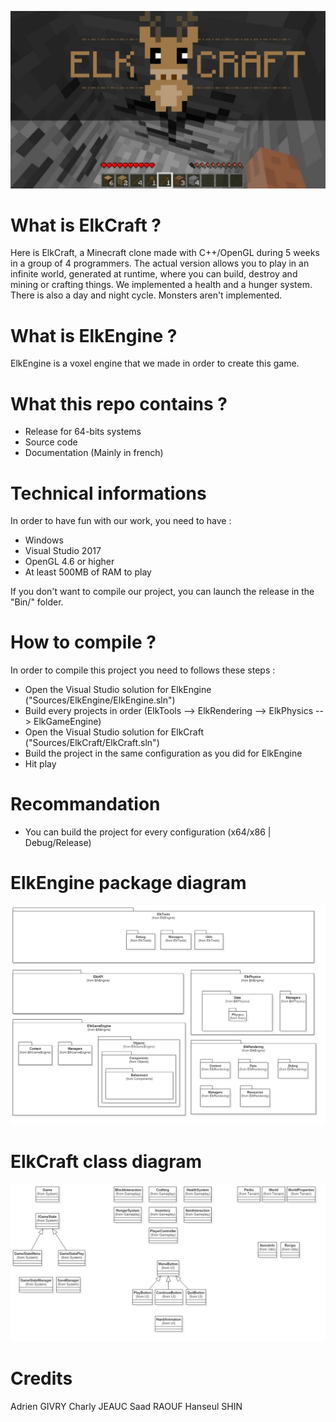 ![alt text](header.jpg?raw=true "Class Diagram")

# What is ElkCraft ?
Here is ElkCraft, a Minecraft clone made with C++/OpenGL during 5 weeks in a group of 4 programmers.
The actual version allows you to play in an infinite world, generated at runtime, where you can build, destroy and mining or crafting things.
We implemented a health and a hunger system. There is also a day and night cycle.
Monsters aren't implemented.

# What is ElkEngine ?
ElkEngine is a voxel engine that we made in order to create this game.

# What this repo contains ?
- Release for 64-bits systems
- Source code
- Documentation (Mainly in french)

# Technical informations
In order to have fun with our work, you need to have :
- Windows
- Visual Studio 2017
- OpenGL 4.6 or higher
- At least 500MB of RAM to play

If you don't want to compile our project, you can launch the release in the "Bin/" folder.

# How to compile ?
In order to compile this project you need to follows these steps :
- Open the Visual Studio solution for ElkEngine ("Sources/ElkEngine/ElkEngine.sln")
- Build every projects in order (ElkTools --> ElkRendering --> ElkPhysics --> ElkGameEngine)
- Open the Visual Studio solution for ElkCraft ("Sources/ElkCraft/ElkCraft.sln")
- Build the project in the same configuration as you did for ElkEngine
- Hit play

# Recommandation
- You can build the project for every configuration (x64/x86 | Debug/Release)

# ElkEngine package diagram
![alt text](Doc/ElkEngine.jpg?raw=true "Class Diagram")

# ElkCraft class diagram
![alt text](Doc/ElkCraft.jpg?raw=true "Class Diagram")

# Credits
Adrien GIVRY
Charly JEAUC
Saad RAOUF
Hanseul SHIN
